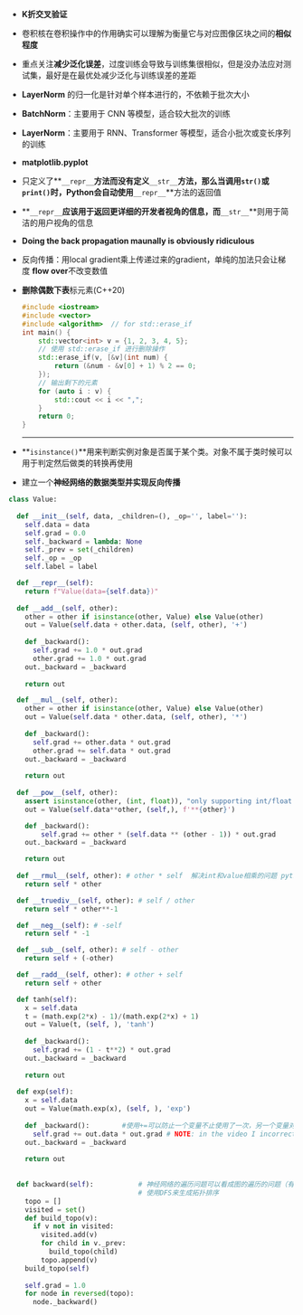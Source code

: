 - **K折交叉验证**
- 卷积核在卷积操作中的作用确实可以理解为衡量它与对应图像区块之间的**相似程度**
- 重点关注**减少泛化误差**，过度训练会导致与训练集很相似，但是没办法应对测试集，最好是在最优处减少泛化与训练误差的差距

- **LayerNorm** 的归一化是针对单个样本进行的，不依赖于批次大小

- **BatchNorm**：主要用于 CNN 等模型，适合较大批次的训练

- **LayerNorm**：主要用于 RNN、Transformer 等模型，适合小批次或变长序列的训练

- **matplotlib.pyplot**

- 只定义了**`__repr__`**方法而没有定义**`__str__`**方法，那么当调用`str()`或`print()`时，Python会自动使用**`__repr__`**方法的返回值

- **`__repr__`**应该用于返回更详细的开发者视角的信息，而**`__str__`**则用于简洁的用户视角的信息

- **Doing the back propagation maunally is obviously ridiculous** 

- 反向传播：用local gradient乘上传递过来的gradient，单纯的加法只会让梯度 **flow over**不改变数值

- **删除偶数下表**标元素(C++20)

  ```c++
  #include <iostream>
  #include <vector>
  #include <algorithm>  // for std::erase_if
  int main() {
      std::vector<int> v = {1, 2, 3, 4, 5};
      // 使用 std::erase_if 进行删除操作
      std::erase_if(v, [&v](int num) {
          return (&num - &v[0] + 1) % 2 == 0;
      });
      // 输出剩下的元素
      for (auto i : v) {
          std::cout << i << ",";
      }
      return 0;
  }
  ```

  ---

  

- **`isinstance()`**用来判断实例对象是否属于某个类。对象不属于类时候可以用于判定然后做类的转换再使用
- 建立一个**神经网络的数据类型并实现反向传播**

```python
class Value:
  
  def __init__(self, data, _children=(), _op='', label=''):
    self.data = data
    self.grad = 0.0
    self._backward = lambda: None
    self._prev = set(_children)
    self._op = _op
    self.label = label

  def __repr__(self):
    return f"Value(data={self.data})"
  
  def __add__(self, other):
    other = other if isinstance(other, Value) else Value(other)
    out = Value(self.data + other.data, (self, other), '+')
    
    def _backward():
      self.grad += 1.0 * out.grad
      other.grad += 1.0 * out.grad
    out._backward = _backward
    
    return out

  def __mul__(self, other):
    other = other if isinstance(other, Value) else Value(other)
    out = Value(self.data * other.data, (self, other), '*')
    
    def _backward():
      self.grad += other.data * out.grad
      other.grad += self.data * out.grad
    out._backward = _backward
      
    return out
  
  def __pow__(self, other):
    assert isinstance(other, (int, float)), "only supporting int/float powers for now"
    out = Value(self.data**other, (self,), f'**{other}')

    def _backward():
        self.grad += other * (self.data ** (other - 1)) * out.grad
    out._backward = _backward

    return out
  
  def __rmul__(self, other): # other * self  解决int和value相乘的问题 python会自动调用这个函数
    return self * other

  def __truediv__(self, other): # self / other
    return self * other**-1

  def __neg__(self): # -self
    return self * -1

  def __sub__(self, other): # self - other
    return self + (-other)

  def __radd__(self, other): # other + self
    return self + other

  def tanh(self):
    x = self.data
    t = (math.exp(2*x) - 1)/(math.exp(2*x) + 1)
    out = Value(t, (self, ), 'tanh')
    
    def _backward():
      self.grad += (1 - t**2) * out.grad
    out._backward = _backward
    
    return out
  
  def exp(self):
    x = self.data
    out = Value(math.exp(x), (self, ), 'exp')
    
    def _backward():		#使用+=可以防止一个变量不止使用了一次，另一个变量对前驱节点反向传播时覆盖前一个结果							
      self.grad += out.data * out.grad # NOTE: in the video I incorrectly used = instead of +=. Fixed here.
    out._backward = _backward
    
    return out
  
  
  def backward(self):           # 神经网络的遍历问题可以看成图的遍历的问题（有向无环图）
                                # 使用DFS来生成拓扑排序              
    topo = []
    visited = set()
    def build_topo(v):
      if v not in visited:
        visited.add(v)
        for child in v._prev:
          build_topo(child)
        topo.append(v)
    build_topo(self)
    
    self.grad = 1.0
    for node in reversed(topo):
      node._backward()
```

